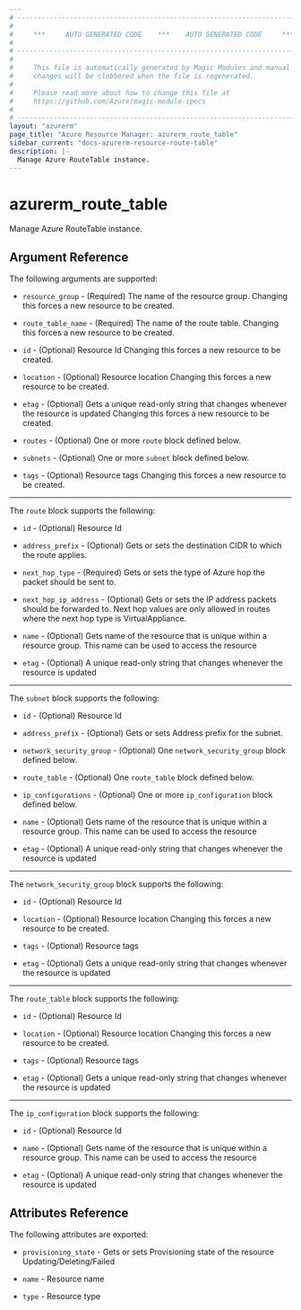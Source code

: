 ```yaml
---
# ----------------------------------------------------------------------------
#
#     ***     AUTO GENERATED CODE    ***    AUTO GENERATED CODE     ***
#
# ----------------------------------------------------------------------------
#
#     This file is automatically generated by Magic Modules and manual
#     changes will be clobbered when the file is regenerated.
#
#     Please read more about how to change this file at
#     https://github.com/Azure/magic-module-specs
#
# ----------------------------------------------------------------------------
layout: "azurerm"
page_title: "Azure Resource Manager: azurerm_route_table"
sidebar_current: "docs-azurerm-resource-route-table"
description: |-
  Manage Azure RouteTable instance.
---
```


# azurerm_route_table

Manage Azure RouteTable instance.


## Argument Reference

The following arguments are supported:

* `resource_group` - (Required) The name of the resource group. Changing this forces a new resource to be created.

* `route_table_name` - (Required) The name of the route table. Changing this forces a new resource to be created.

* `id` - (Optional) Resource Id Changing this forces a new resource to be created.

* `location` - (Optional) Resource location Changing this forces a new resource to be created.

* `etag` - (Optional) Gets a unique read-only string that changes whenever the resource is updated Changing this forces a new resource to be created.

* `routes` - (Optional) One or more `route` block defined below.

* `subnets` - (Optional) One or more `subnet` block defined below.

* `tags` - (Optional) Resource tags Changing this forces a new resource to be created.

---

The `route` block supports the following:

* `id` - (Optional) Resource Id

* `address_prefix` - (Optional) Gets or sets the destination CIDR to which the route applies.

* `next_hop_type` - (Required) Gets or sets the type of Azure hop the packet should be sent to.

* `next_hop_ip_address` - (Optional) Gets or sets the IP address packets should be forwarded to. Next hop values are only allowed in routes where the next hop type is VirtualAppliance.

* `name` - (Optional) Gets name of the resource that is unique within a resource group. This name can be used to access the resource

* `etag` - (Optional) A unique read-only string that changes whenever the resource is updated

---

The `subnet` block supports the following:

* `id` - (Optional) Resource Id

* `address_prefix` - (Optional) Gets or sets Address prefix for the subnet.

* `network_security_group` - (Optional) One `network_security_group` block defined below.

* `route_table` - (Optional) One `route_table` block defined below.

* `ip_configurations` - (Optional) One or more `ip_configuration` block defined below.

* `name` - (Optional) Gets name of the resource that is unique within a resource group. This name can be used to access the resource

* `etag` - (Optional) A unique read-only string that changes whenever the resource is updated


---

The `network_security_group` block supports the following:

* `id` - (Optional) Resource Id

* `location` - (Optional) Resource location Changing this forces a new resource to be created.

* `tags` - (Optional) Resource tags

* `etag` - (Optional) Gets a unique read-only string that changes whenever the resource is updated

---

The `route_table` block supports the following:

* `id` - (Optional) Resource Id

* `location` - (Optional) Resource location Changing this forces a new resource to be created.

* `tags` - (Optional) Resource tags

* `etag` - (Optional) Gets a unique read-only string that changes whenever the resource is updated

---

The `ip_configuration` block supports the following:

* `id` - (Optional) Resource Id

* `name` - (Optional) Gets name of the resource that is unique within a resource group. This name can be used to access the resource

* `etag` - (Optional) A unique read-only string that changes whenever the resource is updated

## Attributes Reference

The following attributes are exported:

* `provisioning_state` - Gets or sets Provisioning state of the resource Updating/Deleting/Failed

* `name` - Resource name

* `type` - Resource type
